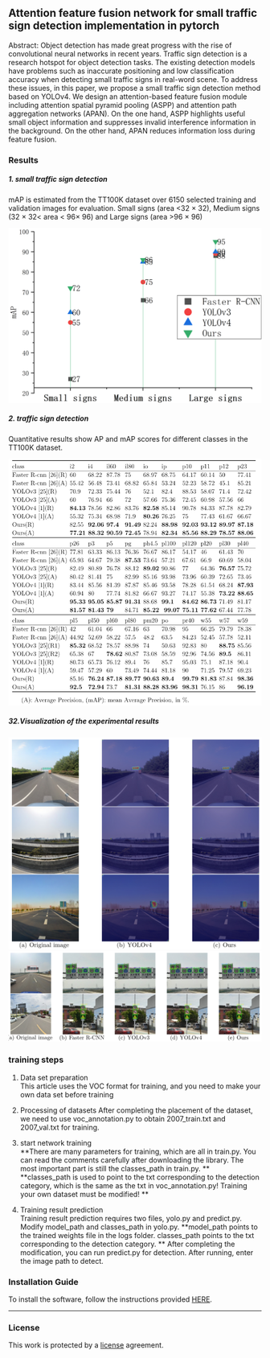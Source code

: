 ## Attention feature fusion network for small traffic sign detection implementation in pytorch

Abstract: Object detection has made great progress with the rise of convolutional neural networks in recent years. Traffic sign detection is a research hotspot for object detection tasks. The existing detection models have problems such as inaccurate positioning and low classification accuracy when detecting small traffic signs in real-word scene. To address these issues, in this paper, we propose a small traffic sign detection method based on YOLOv4. We design an attention-based feature fusion module including attention spatial pyramid pooling (ASPP) and attention path aggregation networks (APAN). On the one hand, ASPP highlights useful small object information and suppresses invalid interference information in the background.  On the other hand, APAN reduces information loss during feature fusion. 

### Results
##### 1. small traffic sign detection 

mAP is estimated from the TT100K dataset over 6150 selected training and validation images for evaluation.
Small signs (area <32 × 32), Medium signs (32 × 32< area < 96× 96) and Large signs (area >96 × 96)

![image](mAP.jpg)

##### 2. traffic sign detection 

Quantitative results show AP and mAP scores for different classes in the TT100K dataset.

![image](30class.png)

##### 32.Visualization of the experimental results

<img src=Heatmap.png width='700'>

<img src=detectionresults.png width='700'>

   

### training steps


1. Data set preparation  
This article uses the VOC format for training, and you need to make your own data set before training  

2. Processing of datasets
After completing the placement of the dataset, we need to use voc_annotation.py to obtain 2007_train.txt and 2007_val.txt for training.     

3. start network training  
**There are many parameters for training, which are all in train.py. You can read the comments carefully after downloading the library. The most important part is still the classes_path in train.py. **
**classes_path is used to point to the txt corresponding to the detection category, which is the same as the txt in voc_annotation.py! Training your own dataset must be modified! **
  

4. Training result prediction  
Training result prediction requires two files, yolo.py and predict.py. Modify model_path and classes_path in yolo.py.
**model_path points to the trained weights file in the logs folder.
classes_path points to the txt corresponding to the detection category. **
After completing the modification, you can run predict.py for detection. After running, enter the image path to detect.  

### Installation Guide
To install the software, follow the instructions provided [HERE](INSTALL.md).

------------------
### License
This work is protected by a [license](LICENSE.md) agreement.